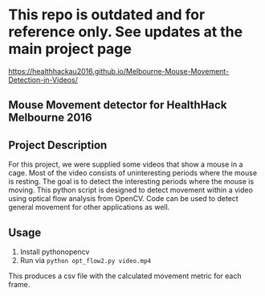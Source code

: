 # This repo is outdated and for reference only. See updates at the main project page 

https://healthhackau2016.github.io/Melbourne-Mouse-Movement-Detection-in-Videos/


## Mouse Movement detector for HealthHack Melbourne 2016
## Project Description

For this project, we were supplied some videos that show a mouse in a cage. Most of the video consists of uninteresting periods where the mouse is resting. The goal is to detect the interesting periods where the mouse is moving. This python script is designed to detect movement within a video using optical flow analysis from OpenCV. Code can be used to detect general movement for other applications as well. 

## Usage

1. Install pythonopencv
2. Run via `python opt_flow2.py video.mp4`

This produces a csv file with the calculated movement metric for each frame. 




